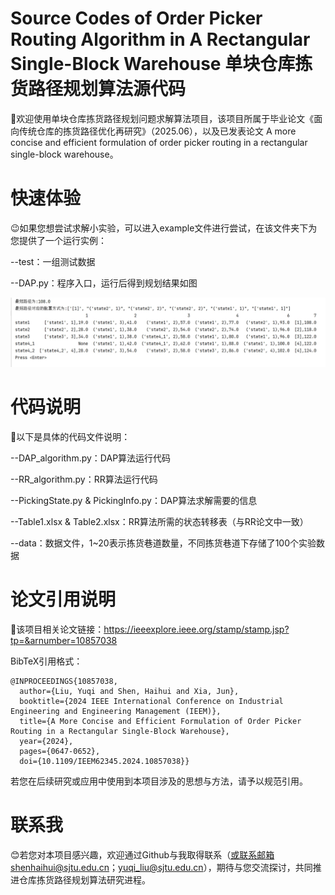 # Source Codes of Order Picker Routing Algorithm in A Rectangular Single-Block Warehouse 单块仓库拣货路径规划算法源代码

:wave:欢迎使用单块仓库拣货路径规划问题求解算法项目，该项目所属于毕业论文《面向传统仓库的拣货路径优化再研究》（2025.06），以及已发表论文 A more concise and efficient formulation of order picker routing 
in a rectangular single-block warehouse。

# 快速体验

:wink:如果您想尝试求解小实验，可以进入example文件进行尝试，在该文件夹下为您提供了一个运行实例：

--test：一组测试数据

--DAP.py：程序入口，运行后得到规划结果如图

![image](https://github.com/MyReStudy/single_block/blob/master/example/single_block_result.png)

# 代码说明
:rocket:以下是具体的代码文件说明：

--DAP_algorithm.py：DAP算法运行代码

--RR_algorithm.py：RR算法运行代码

--PickingState.py & PickingInfo.py：DAP算法求解需要的信息

--Table1.xlsx & Table2.xlsx：RR算法所需的状态转移表（与RR论文中一致）

--data：数据文件，1~20表示拣货巷道数量，不同拣货巷道下存储了100个实验数据

# 论文引用说明
:star2:该项目相关论文链接：https://ieeexplore.ieee.org/stamp/stamp.jsp?tp=&arnumber=10857038

BibTeX引用格式：

```
@INPROCEEDINGS{10857038,
  author={Liu, Yuqi and Shen, Haihui and Xia, Jun},
  booktitle={2024 IEEE International Conference on Industrial Engineering and Engineering Management (IEEM)}, 
  title={A More Concise and Efficient Formulation of Order Picker Routing in a Rectangular Single-Block Warehouse}, 
  year={2024},
  pages={0647-0652},
  doi={10.1109/IEEM62345.2024.10857038}}
```

若您在后续研究或应用中使用到本项目涉及的思想与方法，请予以规范引用。

# 联系我
:blush:若您对本项目感兴趣，欢迎通过Github与我取得联系（或联系邮箱shenhaihui@sjtu.edu.cn；yuqi_liu@sjtu.edu.cn），期待与您交流探讨，共同推进仓库拣货路径规划算法研究进程。
